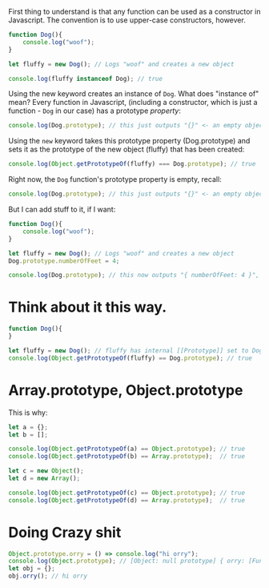 First thing to understand is that any function can be used as a constructor in Javascript.
The convention is to use upper-case constructors, however.

```javascript
function Dog(){
    console.log("woof");
}

let fluffy = new Dog(); // Logs "woof" and creates a new object

console.log(fluffy instanceof Dog); // true
```

Using the new keyword creates an instance of `Dog`.
What does "instance of" mean? 
Every function in Javascript, (including a constructor, which is just a function - `Dog` in our case) has a prototype _property_:

```javascript
console.log(Dog.prototype); // this just outputs "{}" <- an empty object
```

Using the `new` keyword takes this prototype property (Dog.prototype) and sets it as the prototype of the new object (fluffy) that has been created:

```javascript
console.log(Object.getPrototypeOf(fluffy) === Dog.prototype); // true
```


Right now, the `Dog` function's prototype property is empty, recall:
```javascript
console.log(Dog.prototype); // this just outputs "{}" <- an empty object
```

But I can add stuff to it, if I want:

```javascript
function Dog(){
    console.log("woof");
}

let fluffy = new Dog(); // Logs "woof" and creates a new object
Dog.prototype.numberOfFeet = 4;

console.log(Dog.prototype); // this now outputs "{ numberOfFeet: 4 }", even though I added it afterwards
```

# Think about it this way.

```javascript
function Dog(){
}

let fluffy = new Dog(); // fluffy has internal [[Prototype]] set to Dog.prototype.
console.log(Object.getPrototypeOf(fluffy) == Dog.prototype); // true
```

# Array.prototype, Object.prototype

This is why:

```javascript
let a = {};
let b = [];

console.log(Object.getPrototypeOf(a) == Object.prototype); // true
console.log(Object.getPrototypeOf(b) == Array.prototype);  // true
```

```javascript
let c = new Object();
let d = new Array();

console.log(Object.getPrototypeOf(c) == Object.prototype); // true
console.log(Object.getPrototypeOf(d) == Array.prototype);  // true
```

# Doing Crazy shit

```javascript
Object.prototype.orry = () => console.log("hi orry");
console.log(Object.prototype); // [Object: null prototype] { orry: [Function (anonymous)] }
let obj = {};
obj.orry(); // hi orry
```
